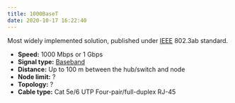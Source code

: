 ```yaml
---
title: 1000BaseT
date: 2020-10-17 16:22:40
---
```


Most widely implemented solution, published under
[IEEE](2020-10-13--13-12-35Z--networking_industry_standards_ieee.md) 802.3ab
standard.

* **Speed:** 1000 Mbps or 1 Gbps
* **Signal type:** [Baseband](2020-10-17--16-01-02Z--baseband.md)
* **Distance:** Up to 100 m between the hub/switch and node
* **Node limit:** ?
* **Topology:** ?
* **Cable type:** Cat 5e/6 UTP Four-pair/full-duplex RJ-45
